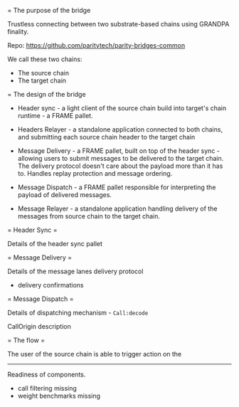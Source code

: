 = The purpose of the bridge

Trustless connecting between two substrate-based chains using GRANDPA finality.

Repo:
https://github.com/paritytech/parity-bridges-common



We call these two chains:
- The source chain
- The target chain

= The design of the bridge

- Header sync - a light client of the source chain build into target's chain
                runtime - a FRAME pallet.

- Headers Relayer - a standalone application connected to both chains, and
                    submitting each source chain header to the target chain

- Message Delivery - a FRAME pallet, built on top of the header sync -
                     allowing users to submit messages to be delivered to the
                     target chain. The delivery protocol doesn't care about the
                     payload more than it has to. Handles replay protection and
                     message ordering.

- Message Dispatch - a FRAME pallet responsible for interpreting the payload of delivered
                     messages.

- Message Relayer  - a standalone application handling delivery of the messages from source
                     chain to the target chain.

= Header Sync =

<TODO>Details of the header sync pallet </TODO>

= Message Delivery =

<TODO>Details of the message lanes delivery protocol</TODO>
- delivery confirmations

= Message Dispatch =

<TODO>Details of dispatching mechanism - `Call:decode`</TODO>

<TODO>CallOrigin description</TODO>

= The flow =

The user of the source chain is able to trigger action on the


------------------





Readiness of components.
 - call filtering missing
 - weight benchmarks missing


